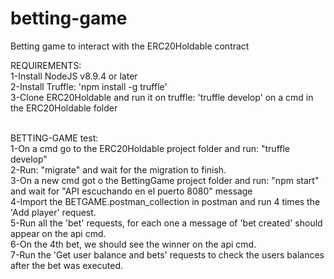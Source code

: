 # betting-game
Betting game to interact with the ERC20Holdable contract

REQUIREMENTS:<br />
1-Install NodeJS v8.9.4 or later<br />
2-Install Truffle: 'npm install -g truffle'<br />
3-Clone ERC20Holdable and run it on truffle: 'truffle develop' on a cmd in the ERC20Holdable folder<br />
<br />

BETTING-GAME test:<br />
1-On a cmd go to the ERC20Holdable project folder and run: "truffle develop"<br />
2-Run: "migrate" and wait for the migration to finish.<br />
3-On a new cmd got o the BettingGame project folder and run: "npm start" and wait for "API escuchando en el puerto 8080" message<br />
4-Import the BETGAME.postman_collection in postman and run 4 times the 'Add player' request.<br />
5-Run all the 'bet' requests, for each one a message of 'bet created' should appear on the api cmd.<br />
6-On the 4th bet, we should see the winner on the api cmd.<br />
7-Run the 'Get user balance and bets' requests to check the users balances after the bet was executed.<br />
